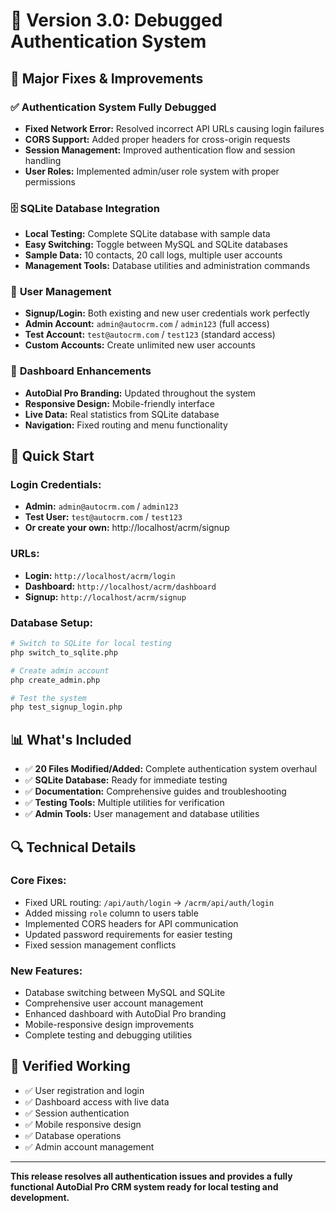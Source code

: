 # 🎉 Version 3.0: Debugged Authentication System

## 🔧 Major Fixes & Improvements

### ✅ **Authentication System Fully Debugged**
- **Fixed Network Error:** Resolved incorrect API URLs causing login failures
- **CORS Support:** Added proper headers for cross-origin requests  
- **Session Management:** Improved authentication flow and session handling
- **User Roles:** Implemented admin/user role system with proper permissions

### 🗄️ **SQLite Database Integration**
- **Local Testing:** Complete SQLite database with sample data
- **Easy Switching:** Toggle between MySQL and SQLite databases
- **Sample Data:** 10 contacts, 20 call logs, multiple user accounts
- **Management Tools:** Database utilities and administration commands

### 🔐 **User Management**
- **Signup/Login:** Both existing and new user credentials work perfectly
- **Admin Account:** `admin@autocrm.com` / `admin123` (full access)
- **Test Account:** `test@autocrm.com` / `test123` (standard access)
- **Custom Accounts:** Create unlimited new user accounts

### 🎨 **Dashboard Enhancements**
- **AutoDial Pro Branding:** Updated throughout the system
- **Responsive Design:** Mobile-friendly interface
- **Live Data:** Real statistics from SQLite database
- **Navigation:** Fixed routing and menu functionality

## 🚀 **Quick Start**

### **Login Credentials:**
- **Admin:** `admin@autocrm.com` / `admin123`
- **Test User:** `test@autocrm.com` / `test123`
- **Or create your own:** http://localhost/acrm/signup

### **URLs:**
- **Login:** `http://localhost/acrm/login`
- **Dashboard:** `http://localhost/acrm/dashboard`
- **Signup:** `http://localhost/acrm/signup`

### **Database Setup:**
```bash
# Switch to SQLite for local testing
php switch_to_sqlite.php

# Create admin account
php create_admin.php

# Test the system
php test_signup_login.php
```

## 📊 **What's Included**

- ✅ **20 Files Modified/Added:** Complete authentication system overhaul
- ✅ **SQLite Database:** Ready for immediate testing
- ✅ **Documentation:** Comprehensive guides and troubleshooting
- ✅ **Testing Tools:** Multiple utilities for verification
- ✅ **Admin Tools:** User management and database utilities

## 🔍 **Technical Details**

### **Core Fixes:**
- Fixed URL routing: `/api/auth/login` → `/acrm/api/auth/login`
- Added missing `role` column to users table
- Implemented CORS headers for API communication
- Updated password requirements for easier testing
- Fixed session management conflicts

### **New Features:**
- Database switching between MySQL and SQLite
- Comprehensive user account management
- Enhanced dashboard with AutoDial Pro branding
- Mobile-responsive design improvements
- Complete testing and debugging utilities

## 🎯 **Verified Working**

- ✅ User registration and login
- ✅ Dashboard access with live data
- ✅ Session authentication
- ✅ Mobile responsive design
- ✅ Database operations
- ✅ Admin account management

---

**This release resolves all authentication issues and provides a fully functional AutoDial Pro CRM system ready for local testing and development.**